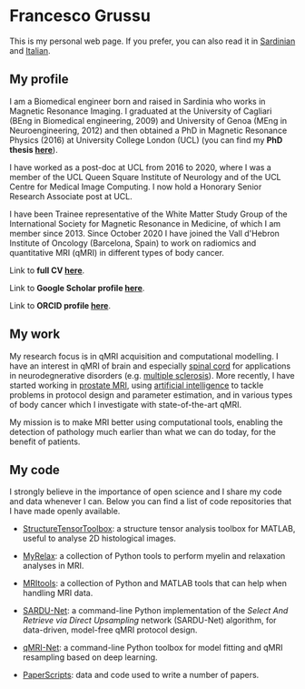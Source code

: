 # Francesco Grussu
This is my personal web page. If you prefer, you can also read it in [Sardinian](https://github.com/fragrussu/fragrussu.github.io/blob/master/README.srd.md) and [Italian](https://github.com/fragrussu/fragrussu.github.io/blob/master/README.it.md).

## My profile
I am a Biomedical engineer born and raised in Sardinia who works in Magnetic Resonance Imaging. I graduated at the University of Cagliari (BEng in Biomedical engineering, 2009) and University of Genoa (MEng in Neuroengineering, 2012) and then obtained a PhD in Magnetic Resonance Physics (2016) at University College London (UCL) (you can find my **PhD thesis [here](https://discovery.ucl.ac.uk/id/eprint/1477007/7/FGrussu_PhD_final_20160320.pdf)**). 

I have worked as a post-doc at UCL from 2016 to 2020, where I was a member of the UCL Queen Square Institute of Neurology and of the UCL Centre for Medical Image Computing. I now hold a Honorary Senior Research Associate post at UCL. 

I have been Trainee representative of the White Matter Study Group of the International Society for Magnetic Resonance in Medicine, of which I am member since 2013. Since October 2020 I have joined the Vall d'Hebron Institute of Oncology (Barcelona, Spain) to work on radiomics and quantitative MRI (qMRI) in different types of body cancer. 

Link to **full CV [here](https://github.com/fragrussu/fragrussu.github.io/blob/master/cv_2020811.pdf)**.

Link to **Google Scholar profile [here](https://scholar.google.co.uk/citations?user=Zj5Vt3YAAAAJ&hl=en&oi=sra)**.

Link to **ORCID profile [here](https://orcid.org/0000-0002-0945-3909/print)**.


## My work
My research focus is in qMRI acquisition and computational modelling. I have an interest in qMRI of brain and especially [spinal cord](https://doi.org/10.1016/j.neuroimage.2020.116884) for applications in neurodegnerative disorders (e.g. [multiple sclerosis](https://doi.org/10.1002/acn3.445)). More recently, I have started working in [prostate MRI](https://doi.org/10.1101/2020.05.26.116491), using [artificial intelligence](https://github.com/fragrussu/sardunet) to tackle problems in protocol design and parameter estimation, and in various types of body cancer which I investigate with state-of-the-art qMRI. 

My mission is to make MRI better using computational tools, enabling the detection of pathology much earlier than what we can do today, for the benefit of patients.

## My code
I strongly believe in the importance of open science and I share my code and data whenever I can. Below you can find a list of code repositories that I have made openly available.

* [StructureTensorToolbox](https://github.com/fragrussu/StructureTensorToolbox): a structure tensor analysis toolbox for MATLAB, useful to analyse 2D histological images.

* [MyRelax](https://github.com/fragrussu/MyRelax): a collection of Python tools to perform myelin and relaxation analyses in MRI.

* [MRItools](https://github.com/fragrussu/MRItools): a collection of Python and MATLAB tools that can help when handling MRI data.

* [SARDU-Net](https://github.com/fragrussu/sardunet): a command-line Python implementation of the _Select And Retrieve via Direct Upsampling_ network (SARDU-Net) algorithm, for data-driven, model-free qMRI protocol design.

* [qMRI-Net](https://github.com/fragrussu/qMRINet): a command-line Python toolbox for model fitting and qMRI resampling based on deep learning.

* [PaperScripts](https://github.com/fragrussu/PaperScripts): data and code used to write a number of papers.




